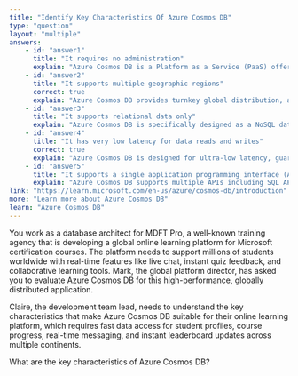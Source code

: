 ```yaml
---
title: "Identify Key Characteristics Of Azure Cosmos DB"
type: "question"
layout: "multiple"
answers:
    - id: "answer1"
      title: "It requires no administration"
      explain: "Azure Cosmos DB is a Platform as a Service (PaaS) offering, which means some administration is still required. While Microsoft manages the infrastructure, database administrators still need to configure settings, manage security, optimize performance, and handle data modeling."
    - id: "answer2"
      title: "It supports multiple geographic regions"
      correct: true
      explain: "Azure Cosmos DB provides turnkey global distribution, allowing you to replicate your data across multiple Azure regions worldwide. This enables low-latency access for users regardless of their geographic location and provides high availability through automatic failover capabilities."
    - id: "answer3"
      title: "It supports relational data only"
      explain: "Azure Cosmos DB is specifically designed as a NoSQL database that handles semi-structured and unstructured data. It doesn't support traditional relational data structures like SQL tables with foreign keys and joins."
    - id: "answer4"
      title: "It has very low latency for data reads and writes"
      correct: true
      explain: "Azure Cosmos DB is designed for ultra-low latency, guaranteeing single-digit millisecond response times for both reads and writes at the 99th percentile. This makes it ideal for real-time applications that require immediate data access and updates."
    - id: "answer5"
      title: "It supports a single application programming interface (API)"
      explain: "Azure Cosmos DB supports multiple APIs including SQL API, MongoDB API, Cassandra API, Gremlin API, and Table API. This multi-API support is one of its key features, allowing developers to use familiar programming interfaces."
link: "https://learn.microsoft.com/en-us/azure/cosmos-db/introduction"
more: "Learn more about Azure Cosmos DB"
learn: "Azure Cosmos DB"
---
```


You work as a database architect for MDFT Pro, a well-known training agency that is developing a global online learning platform for Microsoft certification courses. The platform needs to support millions of students worldwide with real-time features like live chat, instant quiz feedback, and collaborative learning tools. Mark, the global platform director, has asked you to evaluate Azure Cosmos DB for this high-performance, globally distributed application.

Claire, the development team lead, needs to understand the key characteristics that make Azure Cosmos DB suitable for their online learning platform, which requires fast data access for student profiles, course progress, real-time messaging, and instant leaderboard updates across multiple continents.

What are the key characteristics of Azure Cosmos DB?